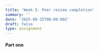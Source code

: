 ```yaml
---
title: 'Week 5: Peer review completion'
summary: ''
date: '2025-08-25T00:00:00Z'
draft: false
type: assignment
---
```


#### Part one